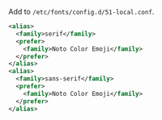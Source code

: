 Add to `/etc/fonts/config.d/51-local.conf`.

```xml
<alias>
  <family>serif</family>
  <prefer>
    <family>Noto Color Emoji</family>
  </prefer>
</alias>
<alias>
  <family>sans-serif</family>
  <prefer>
    <family>Noto Color Emoji</family>
  </prefer>
</alias>
```
